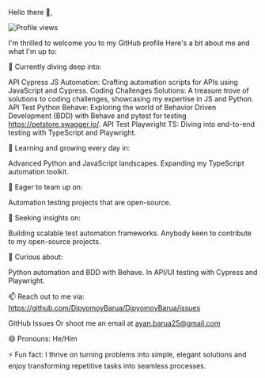 Hello there 👋,

![Profile views](https://komarev.com/ghpvc/?username=DipyomoyBarua&label=Profile%20views&color=blue&style=flat-square)


I'm thrilled to welcome you to my GitHub profile Here's a bit about me and what I'm up to:

🔭 Currently diving deep into:

API Cypress JS Automation: Crafting automation scripts for APIs using JavaScript and Cypress.
Coding Challenges Solutions: A treasure trove of solutions to coding challenges, showcasing my expertise in JS and Python.
API Test Python Behave: Exploring the world of Behavior Driven Development (BDD) with Behave and pytest for testing https://petstore.swagger.io/.
API Test Playwright TS: Diving into end-to-end testing with TypeScript and Playwright.

🌱 Learning and growing every day in:

Advanced Python and JavaScript landscapes.
Expanding my TypeScript automation toolkit.

👯 Eager to team up on:

Automation testing projects that are open-source.

🤔 Seeking insights on:

Building scalable test automation frameworks.
Anybody keen to contribute to my open-source projects.

💬 Curious about:

Python automation and BDD with Behave.
In API/UI testing with Cypress and Playwright.


📫 Reach out to me via: https://github.com/DipyomoyBarua/DipyomoyBarua/issues

GitHub Issues
Or shoot me an email at ayan.barua25@gmail.com

😄 Pronouns: He/Him

⚡ Fun fact: I thrive on turning problems into simple, elegant solutions and enjoy transforming repetitive tasks into seamless processes.




